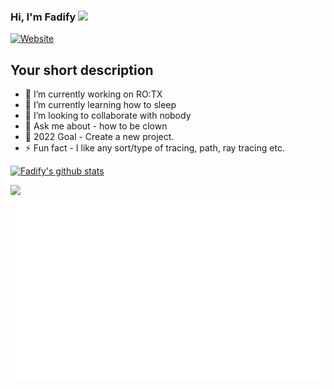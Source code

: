 ### Hi, I'm Fadify <img src="https://media.giphy.com/media/hvRJCLFzcasrR4ia7z/giphy.gif" width="25px">
[![Website](https://img.shields.io/badge/RO:TX-Wining-green?style=flat-square)](https://discord.com/invite/UzTtaZrgdt)

## Your short description
- 🔭 I’m currently working on RO:TX
- 🌱 I’m currently learning how to sleep
- 👯 I’m looking to collaborate with nobody
- 💬 Ask me about -  how to be clown
- 🥅 2022 Goal - Create a new project.
- ⚡ Fun fact - I like any sort/type of tracing, path, ray tracing etc.

<!-- ❔❔❔❔ means username in below README.md -->
<!-- Also feel free to update second URL to any URL -->
[![Fadify's github stats](https://github-readme-stats.vercel.app/api?username=Fadify&count_private=true&include_all_commits=true&theme=radical)](https://google.com)

<img src="https://raw.githubusercontent.com/Fadify/GitHub-Stats/0a4a42428696cc697f032c9159b6ce01d96cf193/generated/overview.svg"> <img src="https://raw.githubusercontent.com/ImmuneLion318/GitHub-Stats/0a4a42428696cc697f032c9159b6ce01d96cf193/generated/languages.svg">


[website]: https://google.com
[twitter]: https://twitter.com/indrajeet_nikam
[linkedin]: https://www.linkedin.com/in/indrajeet-nikam-3737a8101/
